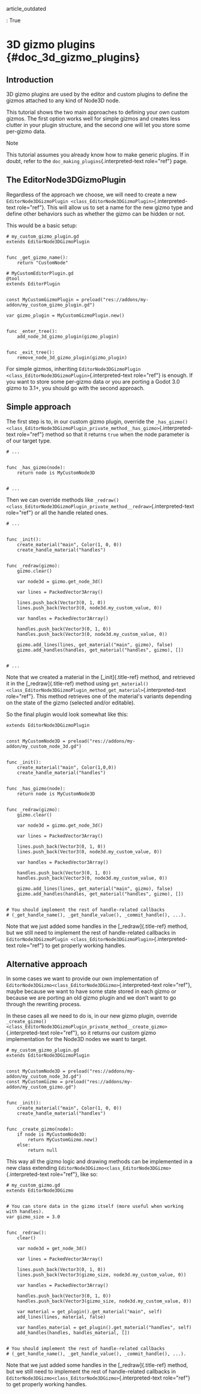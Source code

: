 article_outdated

:   True

# 3D gizmo plugins {#doc_3d_gizmo_plugins}

## Introduction

3D gizmo plugins are used by the editor and custom plugins to define the
gizmos attached to any kind of Node3D node.

This tutorial shows the two main approaches to defining your own custom
gizmos. The first option works well for simple gizmos and creates less
clutter in your plugin structure, and the second one will let you store
some per-gizmo data.

> [!NOTE]
> This tutorial assumes you already know how to make generic plugins. If
> in doubt, refer to the `doc_making_plugins`{.interpreted-text
> role="ref"} page.

## The EditorNode3DGizmoPlugin

Regardless of the approach we choose, we will need to create a new
`EditorNode3DGizmoPlugin <class_EditorNode3DGizmoPlugin>`{.interpreted-text
role="ref"}. This will allow us to set a name for the new gizmo type and
define other behaviors such as whether the gizmo can be hidden or not.

This would be a basic setup:

    # my_custom_gizmo_plugin.gd
    extends EditorNode3DGizmoPlugin


    func _get_gizmo_name():
        return "CustomNode"

    # MyCustomEditorPlugin.gd
    @tool
    extends EditorPlugin


    const MyCustomGizmoPlugin = preload("res://addons/my-addon/my_custom_gizmo_plugin.gd")

    var gizmo_plugin = MyCustomGizmoPlugin.new()


    func _enter_tree():
        add_node_3d_gizmo_plugin(gizmo_plugin)


    func _exit_tree():
        remove_node_3d_gizmo_plugin(gizmo_plugin)

For simple gizmos, inheriting
`EditorNode3DGizmoPlugin <class_EditorNode3DGizmoPlugin>`{.interpreted-text
role="ref"} is enough. If you want to store some per-gizmo data or you
are porting a Godot 3.0 gizmo to 3.1+, you should go with the second
approach.

## Simple approach

The first step is to, in our custom gizmo plugin, override the
`_has_gizmo()<class_EditorNode3DGizmoPlugin_private_method__has_gizmo>`{.interpreted-text
role="ref"} method so that it returns `true` when the node parameter is
of our target type.

    # ...


    func _has_gizmo(node):
        return node is MyCustomNode3D


    # ...

Then we can override methods like
`_redraw()<class_EditorNode3DGizmoPlugin_private_method__redraw>`{.interpreted-text
role="ref"} or all the handle related ones.

    # ...


    func _init():
        create_material("main", Color(1, 0, 0))
        create_handle_material("handles")


    func _redraw(gizmo):
        gizmo.clear()

        var node3d = gizmo.get_node_3d()

        var lines = PackedVector3Array()

        lines.push_back(Vector3(0, 1, 0))
        lines.push_back(Vector3(0, node3d.my_custom_value, 0))

        var handles = PackedVector3Array()

        handles.push_back(Vector3(0, 1, 0))
        handles.push_back(Vector3(0, node3d.my_custom_value, 0))

        gizmo.add_lines(lines, get_material("main", gizmo), false)
        gizmo.add_handles(handles, get_material("handles", gizmo), [])


    # ...

Note that we created a material in the [\_init]{.title-ref} method, and
retrieved it in the [\_redraw]{.title-ref} method using
`get_material()<class_EditorNode3DGizmoPlugin_method_get_material>`{.interpreted-text
role="ref"}. This method retrieves one of the material\'s variants
depending on the state of the gizmo (selected and/or editable).

So the final plugin would look somewhat like this:

    extends EditorNode3DGizmoPlugin


    const MyCustomNode3D = preload("res://addons/my-addon/my_custom_node_3d.gd")


    func _init():
        create_material("main", Color(1,0,0))
        create_handle_material("handles")


    func _has_gizmo(node):
        return node is MyCustomNode3D


    func _redraw(gizmo):
        gizmo.clear()

        var node3d = gizmo.get_node_3d()

        var lines = PackedVector3Array()

        lines.push_back(Vector3(0, 1, 0))
        lines.push_back(Vector3(0, node3d.my_custom_value, 0))

        var handles = PackedVector3Array()

        handles.push_back(Vector3(0, 1, 0))
        handles.push_back(Vector3(0, node3d.my_custom_value, 0))

        gizmo.add_lines(lines, get_material("main", gizmo), false)
        gizmo.add_handles(handles, get_material("handles", gizmo), [])


    # You should implement the rest of handle-related callbacks
    # (_get_handle_name(), _get_handle_value(), _commit_handle(), ...).

Note that we just added some handles in the [\_redraw]{.title-ref}
method, but we still need to implement the rest of handle-related
callbacks in
`EditorNode3DGizmoPlugin <class_EditorNode3DGizmoPlugin>`{.interpreted-text
role="ref"} to get properly working handles.

## Alternative approach

In some cases we want to provide our own implementation of
`EditorNode3DGizmo<class_EditorNode3DGizmo>`{.interpreted-text
role="ref"}, maybe because we want to have some state stored in each
gizmo or because we are porting an old gizmo plugin and we don\'t want
to go through the rewriting process.

In these cases all we need to do is, in our new gizmo plugin, override
`_create_gizmo()<class_EditorNode3DGizmoPlugin_private_method__create_gizmo>`{.interpreted-text
role="ref"}, so it returns our custom gizmo implementation for the
Node3D nodes we want to target.

    # my_custom_gizmo_plugin.gd
    extends EditorNode3DGizmoPlugin


    const MyCustomNode3D = preload("res://addons/my-addon/my_custom_node_3d.gd")
    const MyCustomGizmo = preload("res://addons/my-addon/my_custom_gizmo.gd")


    func _init():
        create_material("main", Color(1, 0, 0))
        create_handle_material("handles")


    func _create_gizmo(node):
        if node is MyCustomNode3D:
            return MyCustomGizmo.new()
        else:
            return null

This way all the gizmo logic and drawing methods can be implemented in a
new class extending
`EditorNode3DGizmo<class_EditorNode3DGizmo>`{.interpreted-text
role="ref"}, like so:

    # my_custom_gizmo.gd
    extends EditorNode3DGizmo


    # You can store data in the gizmo itself (more useful when working with handles).
    var gizmo_size = 3.0


    func _redraw():
        clear()

        var node3d = get_node_3d()

        var lines = PackedVector3Array()

        lines.push_back(Vector3(0, 1, 0))
        lines.push_back(Vector3(gizmo_size, node3d.my_custom_value, 0))

        var handles = PackedVector3Array()

        handles.push_back(Vector3(0, 1, 0))
        handles.push_back(Vector3(gizmo_size, node3d.my_custom_value, 0))

        var material = get_plugin().get_material("main", self)
        add_lines(lines, material, false)

        var handles_material = get_plugin().get_material("handles", self)
        add_handles(handles, handles_material, [])


    # You should implement the rest of handle-related callbacks
    # (_get_handle_name(), _get_handle_value(), _commit_handle(), ...).

Note that we just added some handles in the [\_redraw]{.title-ref}
method, but we still need to implement the rest of handle-related
callbacks in
`EditorNode3DGizmo<class_EditorNode3DGizmo>`{.interpreted-text
role="ref"} to get properly working handles.
